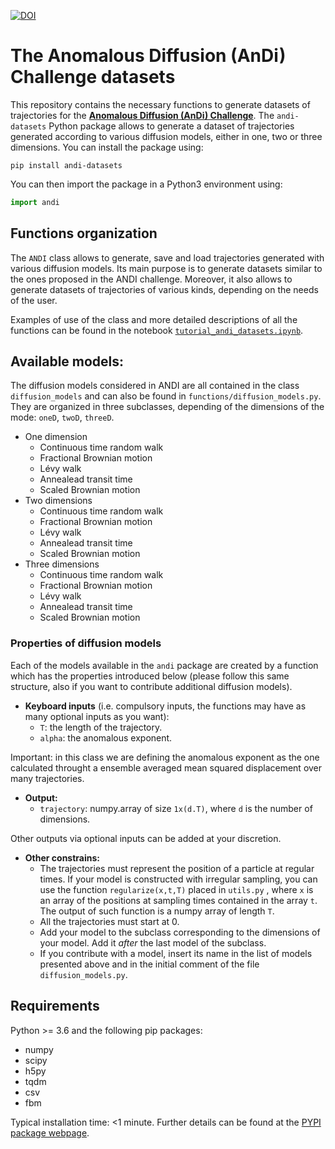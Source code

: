 [![DOI](https://zenodo.org/badge/DOI/10.5281/zenodo.4775311.svg)](https://doi.org/10.5281/zenodo.4775311)


# The Anomalous Diffusion (AnDi) Challenge datasets

This repository contains the necessary functions to generate datasets of trajectories for the [**Anomalous Diffusion (AnDi) Challenge**](http://andi-challenge.org/). The `andi-datasets` Python package allows to generate a dataset of trajectories generated according to various diffusion models, either in one, two or three dimensions. You can install the package using:


```
pip install andi-datasets
```
 
You can then import the package in a Python3 environment using:

```python
import andi
```


## Functions organization

The `ANDI` class allows to generate, save and load trajectories generated with various diffusion models. Its main purpose is to generate datasets similar to the ones proposed in the ANDI challenge. Moreover, it also allows to generate datasets of trajectories of various kinds, depending on the needs of the user. 

Examples of use of the class and more detailed descriptions of all the functions can be found in the notebook [`tutorial_andi_datasets.ipynb`](https://github.com/AnDiChallenge/ANDI_datasets/blob/master/tutorial_andi_datasets.ipynb).


## Available models:

The diffusion models considered in ANDI are all contained in the class `diffusion_models` and can also be found in `functions/diffusion_models.py`. They are organized in three subclasses, depending of the dimensions of the mode: `oneD`, `twoD`, `threeD`.
- One dimension
    - Continuous time random walk
    - Fractional Brownian motion
    - Lévy walk
    - Annealead transit time
    - Scaled Brownian motion
- Two dimensions
    - Continuous time random walk
    - Fractional Brownian motion
    - Lévy walk
    - Annealead transit time
    - Scaled Brownian motion
- Three dimensions
    - Continuous time random walk
    - Fractional Brownian motion
    - Lévy walk
    - Annealead transit time
    - Scaled Brownian motion

### Properties of diffusion models

Each of the models available in the `andi` package are created by a function which has the properties introduced below (please follow this same structure, also if you want to contribute additional diffusion models).

- **Keyboard inputs** (i.e. compulsory inputs, the functions may have as many optional inputs as you want):
    - `T`: the length of the trajectory.
    - `alpha`: the anomalous exponent. 
    
Important: in this class we are defining the anomalous exponent as the one calculated throught a ensemble averaged mean squared displacement over many trajectories. 

- **Output:**
    - `trajectory`: numpy.array of size `1x(d.T)`, where `d` is the number of dimensions.
    
Other outputs via optional inputs can be added at your discretion.


- **Other constrains:**
    - The trajectories must represent the position of a particle at regular times. If your model is constructed with irregular sampling, you can use the function `regularize(x,t,T)` placed in `utils.py` , where `x` is an array of the positions at sampling times contained in the array `t`. The output of such function is a numpy array of length `T`.
    - All the trajectories must start at 0.
    - Add your model to the subclass corresponding to the dimensions of your model. Add it *after* the last model of the subclass.
    - If you contribute with a model, insert its name in the list of models presented above and in the initial comment of the file `diffusion_models.py`.

## Requirements

Python >= 3.6 and the following pip packages:
- numpy
- scipy
- h5py
- tqdm
- csv
- fbm

Typical installation time: <1 minute. Further details can be found at the [PYPI package webpage](https://pypi.org/project/andi-datasets/).
